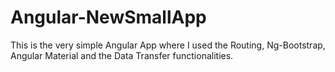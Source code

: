 # Angular-NewSmallApp
This is the very simple Angular App where I used the Routing, Ng-Bootstrap, Angular Material and the Data Transfer functionalities.
